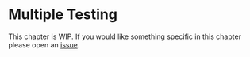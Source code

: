 # Multiple Testing



This chapter is WIP. If you would like something specific in this chapter please open an [issue](https://github.com/EmilHvitfeldt/ISLR-tidymodels-labs/issues).
